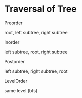 


# Traversal of Tree

Preorder

root, left subtree, right subtree

Inorder

left subtree, root, right subtree

Postorder

left subtree, right subtree, root

LevelOrder

same level (bfs)